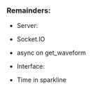 ### Remainders:

- Server:
 - Socket.IO
 - async on get_waveform
 

- Interface:
 - Time in sparkline
